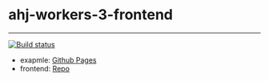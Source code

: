 # ahj-workers-3-frontend
--------------------
[![Build status](https://ci.appveyor.com/api/projects/status/jv4b3c1vblle573y?svg=true)](https://ci.appveyor.com/project/tarapiygin/ahj-workers-3-frontend)

- exapmle: <a href="https://tarapiygin.github.io/ahj-workers-3-frontend/">Github Pages</a>
- frontend: <a href="https://github.com/tarapiygin/ahj-workers-3-frontend/">Repo</a>
